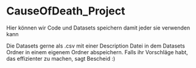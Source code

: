 # CauseOfDeath_Project

Hier können wir Code und Datasets speichern damit jeder sie verwenden kann

Die Datasets gerne als .csv mit einer Description Datei in dem Datasets Ordner in einem eigenem Ordner abspeichern. Falls ihr Vorschläge habt, das effizienter zu machen, sagt Bescheid :) 
